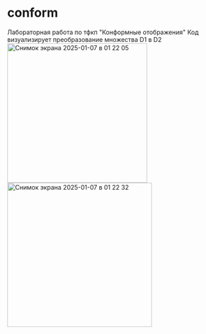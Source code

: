 # conform

Лабораторная работа по тфкп "Конформные отображения"
Код визуализирует преобразование множества D1 в D2
<img width="320" alt="Снимок экрана 2025-01-07 в 01 22 05" src="https://github.com/user-attachments/assets/11025028-3df7-49e0-bb63-f41159821bf9" />
<img width="331" alt="Снимок экрана 2025-01-07 в 01 22 32" src="https://github.com/user-attachments/assets/7a85a792-26dd-49cc-b9a2-3cf3153801b7" />
